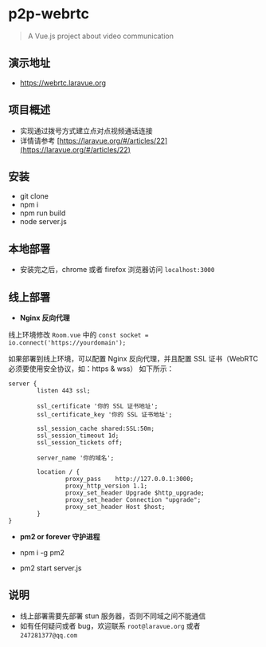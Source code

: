# p2p-webrtc

> A Vue.js project about video communication

## 演示地址

- https://webrtc.laravue.org

## 项目概述

- 实现通过拨号方式建立点对点视频通话连接
- 详情请参考 [https://laravue.org/#/articles/22](https://laravue.org/#/articles/22)

## 安装

- git clone
- npm i
- npm run build
- node server.js

## 本地部署

- 安装完之后，chrome 或者 firefox 浏览器访问 `localhost:3000`

## 线上部署

- **Nginx 反向代理**

线上环境修改 `Room.vue` 中的 `const socket = io.connect('https://yourdomain');`

如果部署到线上环境，可以配置 Nginx 反向代理，并且配置 SSL 证书（WebRTC 必须要使用安全协议，如：https & wss）
如下所示：

```
server {
        listen 443 ssl;

        ssl_certificate '你的 SSL 证书地址';
        ssl_certificate_key '你的 SSL 证书地址';
        
        ssl_session_cache shared:SSL:50m;
        ssl_session_timeout 1d;
        ssl_session_tickets off;

        server_name '你的域名';

        location / {
                proxy_pass    http://127.0.0.1:3000;
                proxy_http_version 1.1;
                proxy_set_header Upgrade $http_upgrade;
                proxy_set_header Connection "upgrade";
                proxy_set_header Host $host;
        }
}
```

- **pm2 or forever 守护进程**

- npm i -g pm2
- pm2 start server.js


## 说明

- 线上部署需要先部署 stun 服务器，否则不同域之间不能通信
- 如有任何疑问或者 bug，欢迎联系 `root@laravue.org` 或者 `247281377@qq.com`
